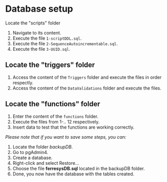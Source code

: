 # Database setup

Locate the "scripts" folder

1. Navigate to its content.
2. Execute the file `1-scriptDDL.sql`.
3. Execute the file `2-SequenceAutoincrementable.sql`.
4. Execute the file `3-UUID.sql`.

## Locate the "triggers" folder

1. Access the content of the `Triggers` folder and execute the files in order respectly.
2. Access the content of the `DataValidations` folder and execute the files.

## Locate the "functions" folder

1. Enter the content of the `functions` folder.
2. Execute the files from 1-.. 12 respectively.
3. Insert data to test that the functions are working correctly.

*Please note that if you want to save some steps, you can:*

1. Locate the folder *backupDB*.
2. Go to pgAdmin4.
3. Create a database.
4. Right-click and select Restore...
5. Choose the file **ferresysDB.sql** located in the backupDB folder.
6. Done, you now have the database with the tables created.